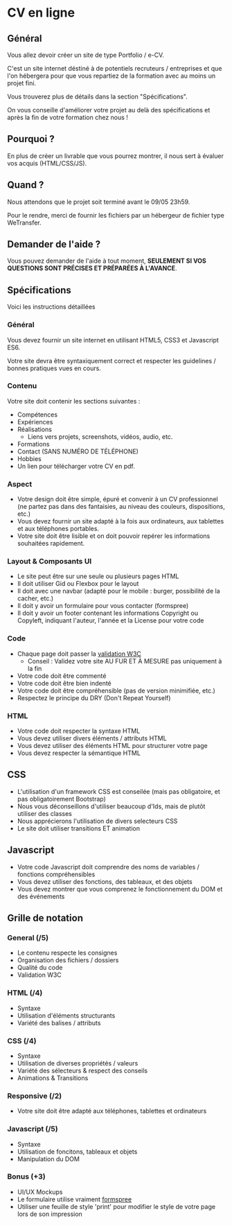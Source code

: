 # CV en ligne

## Général
Vous allez devoir créer un site de type Portfolio / e-CV.

C'est un site internet déstiné à de potentiels recruteurs / entreprises et que l'on hébergera pour que vous repartiez de la formation avec au moins un projet fini.

Vous trouverez plus de détails dans la section "Spécifications".

On vous conseille d'améliorer votre projet au delà des spécifications et après la fin de votre formation chez nous !

## Pourquoi ?
En plus de créer un livrable que vous pourrez montrer, il nous sert à évaluer vos acquis (HTML/CSS/JS).

## Quand ?
Nous attendons que le projet soit terminé avant le 09/05 23h59.

Pour le rendre, merci de fournir les fichiers par un hébergeur de fichier type WeTransfer.

## Demander de l'aide ?
Vous pouvez demander de l'aide à tout moment, __SEULEMENT SI VOS QUESTIONS SONT PRÉCISES ET PRÉPARÉES À L'AVANCE__.

## Spécifications
Voici les instructions détaillées

### Général
Vous devez fournir un site internet en utilisant HTML5, CSS3 et Javascript ES6.

Votre site devra être syntaxiquement correct et respecter les guidelines / bonnes pratiques vues en cours.

### Contenu
Votre site doit contenir les sections suivantes :
* Compétences
* Expériences
* Réalisations
  * Liens vers projets, screenshots, vidéos, audio, etc.
* Formations
* Contact (SANS NUMÉRO DE TÉLÉPHONE)
* Hobbies
* Un lien pour télécharger votre CV en pdf.

### Aspect
* Votre design doit être simple, épuré et convenir à un CV professionnel (ne partez pas dans des fantaisies, au niveau des couleurs, dispositions, etc.)
* Vous devez fournir un site adapté à la fois aux ordinateurs, aux tablettes et aux téléphones portables.
* Votre site doit être lisible et on doit pouvoir repérer les informations souhaitées rapidement.

### Layout & Composants UI
* Le site peut être sur une seule ou plusieurs pages HTML
* Il doit utiliser Gid ou Flexbox pour le layout
* Il doit avec une navbar (adapté pour le mobile : burger, possibilité de la cacher, etc.)
* Il doit y avoir un formulaire pour vous contacter (formspree)
* Il doit y avoir un footer contenant les informations Copyright ou Copyleft, indiquant l'auteur, l'année et la License pour votre code

### Code
* Chaque page doit passer la [validation W3C](https://validator.w3.org/unicorn/)
  * Conseil : Validez votre site AU FUR ET À MESURE pas uniquement à la fin
* Votre code doit être commenté
* Votre code doit être bien indenté
* Votre code doit être compréhensible (pas de version minimifiée, etc.)
* Respectez le principe du DRY (Don't Repeat Yourself)

### HTML
* Votre code doit respecter la syntaxe HTML
* Vous devez utiliser divers éléments / attributs HTML
* Vous devez utiliser des éléments HTML pour structurer votre page
* Vous devez respecter la sémantique HTML

## CSS
* L'utilisation d'un framework CSS est conseilée (mais pas obligatoire, et pas obligatoirement Bootstrap)
* Nous vous déconseillons d'utiliser beaucoup d'Ids, mais de plutôt utiliser des classes
* Nous apprécierons l'utilisation de divers selecteurs CSS
* Le site doit utiliser transitions ET animation

## Javascript
* Votre code Javascript doit comprendre des noms de variables / fonctions compréhensibles
* Vous devez utiliser des fonctions, des tableaux, et des objets
* Vous devez montrer que vous comprenez le fonctionnement du DOM et des événements

## Grille de notation
### General (/5)
* Le contenu respecte les consignes
* Organisation des fichiers / dossiers
* Qualité du code
* Validation W3C

### HTML (/4)
* Syntaxe
* Utilisation d'éléments structurants
* Variété des balises / attributs

### CSS (/4)
* Syntaxe
* Utilisation de diverses propriétés / valeurs
* Variété des sélecteurs & respect des conseils
* Animations & Transitions

### Responsive (/2)
* Votre site doit être adapté aux téléphones, tablettes et ordinateurs

### Javascript (/5)
* Syntaxe
* Utilisation de foncitons, tableaux et objets
* Manipulation du DOM

### Bonus (+3)
* UI/UX Mockups
* Le formulaire utilise vraiment [formspree](https://formspree.io)
* Utiliser une feuille de style 'print' pour modifier le style de votre page lors de son impression
